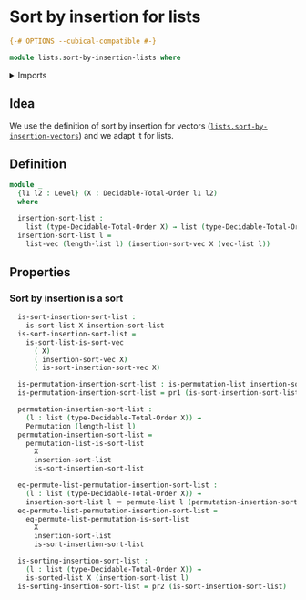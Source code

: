 # Sort by insertion for lists

```agda
{-# OPTIONS --cubical-compatible #-}

module lists.sort-by-insertion-lists where
```

<details><summary>Imports</summary>

```agda
open import finite-group-theory.permutations-standard-finite-types

open import foundation.dependent-pair-types
open import foundation.identity-types
open import foundation.universe-levels

open import lists.arrays
open import lists.lists
open import lists.permutation-lists
open import lists.sort-by-insertion-vectors
open import lists.sorted-lists
open import lists.sorting-algorithms-lists

open import order-theory.decidable-total-orders
```

</details>

## Idea

We use the definition of sort by insertion for vectors
([`lists.sort-by-insertion-vectors`](lists.sort-by-insertion-vectors.md)) and we
adapt it for lists.

## Definition

```agda
module _
  {l1 l2 : Level} (X : Decidable-Total-Order l1 l2)
  where

  insertion-sort-list :
    list (type-Decidable-Total-Order X) → list (type-Decidable-Total-Order X)
  insertion-sort-list l =
    list-vec (length-list l) (insertion-sort-vec X (vec-list l))
```

## Properties

### Sort by insertion is a sort

```agda
  is-sort-insertion-sort-list :
    is-sort-list X insertion-sort-list
  is-sort-insertion-sort-list =
    is-sort-list-is-sort-vec
      ( X)
      ( insertion-sort-vec X)
      ( is-sort-insertion-sort-vec X)

  is-permutation-insertion-sort-list : is-permutation-list insertion-sort-list
  is-permutation-insertion-sort-list = pr1 (is-sort-insertion-sort-list)

  permutation-insertion-sort-list :
    (l : list (type-Decidable-Total-Order X)) →
    Permutation (length-list l)
  permutation-insertion-sort-list =
    permutation-list-is-sort-list
      X
      insertion-sort-list
      is-sort-insertion-sort-list

  eq-permute-list-permutation-insertion-sort-list :
    (l : list (type-Decidable-Total-Order X)) →
    insertion-sort-list l ＝ permute-list l (permutation-insertion-sort-list l)
  eq-permute-list-permutation-insertion-sort-list =
    eq-permute-list-permutation-is-sort-list
      X
      insertion-sort-list
      is-sort-insertion-sort-list

  is-sorting-insertion-sort-list :
    (l : list (type-Decidable-Total-Order X)) →
    is-sorted-list X (insertion-sort-list l)
  is-sorting-insertion-sort-list = pr2 (is-sort-insertion-sort-list)
```

